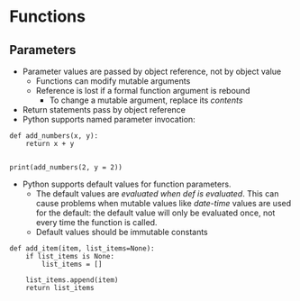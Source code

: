 # Functions

## Parameters

* Parameter values are passed by object reference, not by object value
    * Functions can modify mutable arguments
    * Reference is lost if a formal function argument is rebound
        * To change a mutable argument, replace its *contents*
* Return statements pass by object reference
* Python supports named parameter invocation:

```
def add_numbers(x, y):
    return x + y


print(add_numbers(2, y = 2))
```

* Python supports default values for function parameters. 
    * The default values are *evaluated when def is evaluated*. This can cause problems when mutable values like *date-time* values are used for the default: the default value will only be evaluated once, not every time the function is called. 
    * Default values should be immutable constants

```
def add_item(item, list_items=None):
    if list_items is None:
        list_items = []

    list_items.append(item)
    return list_items
```